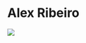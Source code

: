 # Alex Ribeiro 
<img src="https://img.shields.io/badge/HTML-239120?style=for-the-badge&logo=html5&logoColor=white" 
 /> 
